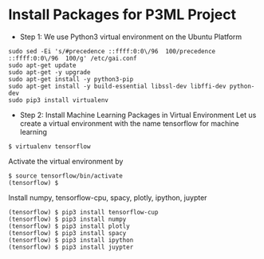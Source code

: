 # Install Packages for P3ML Project

* Step 1: We use Python3 virtual environment on the Ubuntu Platform
```
sudo sed -Ei 's/#precedence ::ffff:0:0\/96  100/precedence ::ffff:0:0\/96  100/g' /etc/gai.conf
sudo apt-get update
sudo apt-get -y upgrade
sudo apt-get install -y python3-pip
sudo apt-get install -y build-essential libssl-dev libffi-dev python-dev
sudo pip3 install virtualenv
```

* Step 2: Install Machine Learning Packages in Virtual Environment
Let us create a virtual environment with the name tensorflow for machine learning
```
$ virtualenv tensorflow
```
Activate the virtual environment by
```
$ source tensorflow/bin/activate
(tensorflow) $
```
Install numpy, tensorflow-cpu, spacy, plotly, ipython, juypter
```
(tensorflow) $ pip3 install tensorflow-cup
(tensorflow) $ pip3 install numpy
(tensorflow) $ pip3 install plotly
(tensorflow) $ pip3 install spacy
(tensorflow) $ pip3 install ipython
(tensorflow) $ pip3 install juypter
```





